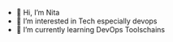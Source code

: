 - 👋 Hi, I’m Nita
- 👀 I’m interested in Tech especially devops 
- 🌱 I’m currently learning DevOps Toolschains

<!---
nsasli/nsasli is a ✨ special ✨ repository because its `README.md` (this file) appears on your GitHub profile.
You can click the Preview link to take a look at your changes.
--->
